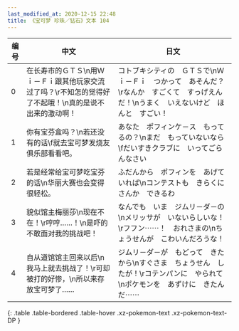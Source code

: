 ```yaml
---
last_modified_at: 2020-12-15 22:48
title: 《宝可梦 珍珠／钻石》文本 104
---
```

| 编号 | 中文 | 日文 |
| ---- | ---- | ---- |
| 0 | 在长寿市的ＧＴＳ\n用Ｗｉ－Ｆｉ跟其他玩家交流过了吗？\r不知怎的觉得好了不起哦！\n真的是说不出来的激动啊！ | コトブキシティの　ＧＴＳで\nＷｉ－Ｆｉ　つかって　あそんだ？\rなんか　すごくて　すっげえんだ！\nうまく　いえないけど　ほんと　すごい！ |
| 1 | 你有宝芬盒吗？\n若还没有的话\f就去宝可梦发烧友俱乐部看看吧。 | あなた　ポフィンケ－ス　もってるの？\nまだ　もっていないなら\fだいすきクラブに　いってごらんなさい |
| 2 | 若是经常给宝可梦吃宝芬的话\n华丽大赛也会变得很轻松。 | ふだんから　ポフィンを　あげていれば\nコンテストも　きらくに　さんか　できるわ |
| 3 | 貌似馆主梅丽莎\n现在不在！\r哼哼……！\n是吓的不敢面对我的挑战吧！ | なんでも　いま　ジムリ－ダ－の\nメリッサが　いないらしいな！\rフフン⋯⋯！　おれさまの\nちょうせんが　こわいんだろうな！ |
| 4 | 自从道馆馆主回来以后\n我马上就去挑战了！\r可却被打的好惨，\n所以来存放宝可梦了…… | ジムリ－ダ－が　もどって　きたから\nすぐさま　ちょうせん　したが！\rコテンパンに　やられて\nポケモンを　あずけに　きたんだ⋯⋯ |
{: .table .table-bordered .table-hover .xz-pokemon-text .xz-pokemon-text-DP }